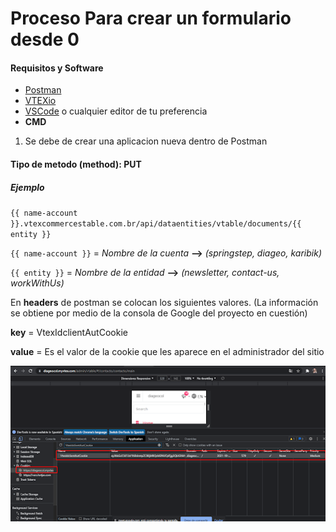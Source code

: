 # Proceso Para crear un formulario desde 0

#### Requisitos y Software

- [Postman](https://www.postman.com/downloads/?utm_source=postman-home)
- [VTEXio](https://developers.vtex.com/vtex-developer-docs/docs/welcome)
- [VSCode](https://code.visualstudio.com/) o cualquier editor de tu preferencia
- **CMD**

1. Se debe de crear una aplicacion nueva dentro de Postman

#### Tipo de metodo (method): PUT

##### Ejemplo

`{{ name-account }}.vtexcommercestable.com.br/api/dataentities/vtable/documents/{{ entity }}`


`{{ name-account }}`  = _Nombre de la cuenta_ **-->** *(springstep, diageo, karibik)*

`{{ entity }}`        = _Nombre de la entidad_ **-->** *(newsletter, contact-us, workWithUs)*

En **headers** de postman se colocan los siguientes valores. (La información se obtiene por medio de la consola de Google del proyecto en cuestión)

**key**   = VtexIdclientAutCookie

**value** = Es el valor de la cookie que les aparece en el administrador del sitio

![](https://github.com/DavidTorresBrandlive/more-docs/blob/master/assets/console-api.png?raw=true)
